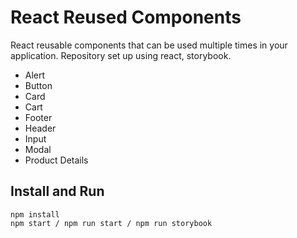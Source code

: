 # React Reused Components

React reusable components that can be used multiple times in your application. Repository set up using react, storybook.

* Alert
* Button
* Card
* Cart
* Footer
* Header
* Input
* Modal
* Product Details

## Install and Run

```
npm install
npm start / npm run start / npm run storybook
```

